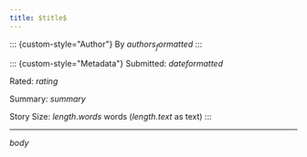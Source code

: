 ```yaml
---
title: $title$
---
```


::: {custom-style="Author"}
By $authors_formatted$
:::

::: {custom-style="Metadata"}
Submitted: $dateformatted$

Rated: $rating$

Summary: $summary$

Story Size: $length.words$ words ($length.text$ as text)
:::

***

$body$
